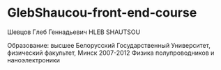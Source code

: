 # GlebShaucou-front-end-course

Шевцов Глеб Геннадьевич
HLEB SHAUTSOU

Образование: высшее
Белорусский Государственный Университет, физический факультет, Минск
2007-2012
Физика полупроводников и наноэлектроники
